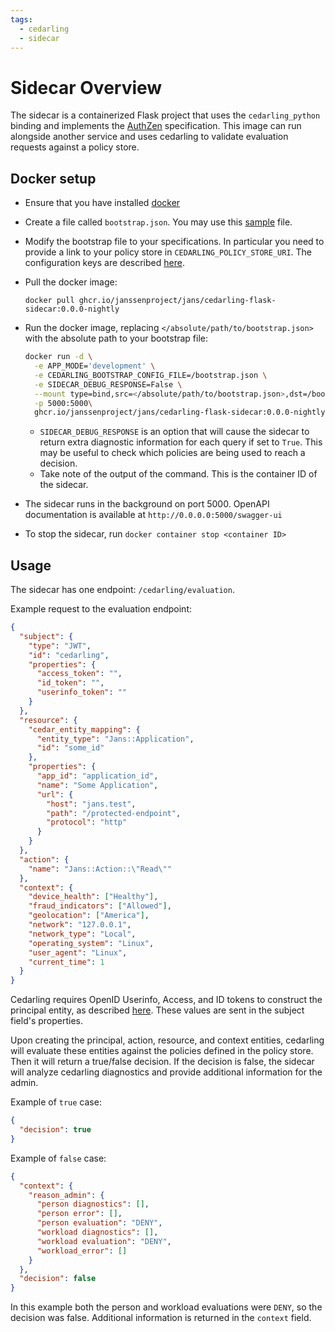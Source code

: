```yaml
---
tags:
  - cedarling
  - sidecar
---
```


# Sidecar Overview

The sidecar is a containerized Flask project that uses the `cedarling_python` binding and implements the [AuthZen](https://openid.github.io/authzen/) specification. This image can run alongside another service and uses cedarling to validate evaluation requests against a policy store.

## Docker setup

- Ensure that you have installed [docker](https://docs.docker.com/engine/install/)
- Create a file called `bootstrap.json`. You may use this [sample](https://github.com/JanssenProject/jans/blob/main/jans-cedarling/flask-sidecar/secrets/bootstrap.json) file.
- Modify the bootstrap file to your specifications. In particular you need to provide a link to your policy store in `CEDARLING_POLICY_STORE_URI`. The configuration keys are described [here](https://github.com/JanssenProject/jans/blob/main/jans-cedarling/bindings/cedarling_python/cedarling_python.pyi#L10).
- Pull the docker image:
  ```
  docker pull ghcr.io/janssenproject/jans/cedarling-flask-sidecar:0.0.0-nightly
  ```
- Run the docker image, replacing `</absolute/path/to/bootstrap.json>` with the absolute path to your bootstrap file:

  ```bash
  docker run -d \
  	-e APP_MODE='development' \
  	-e CEDARLING_BOOTSTRAP_CONFIG_FILE=/bootstrap.json \
  	-e SIDECAR_DEBUG_RESPONSE=False \
  	--mount type=bind,src=</absolute/path/to/bootstrap.json>,dst=/bootstrap.json \
  	-p 5000:5000\
  	ghcr.io/janssenproject/jans/cedarling-flask-sidecar:0.0.0-nightly
  ```

  - `SIDECAR_DEBUG_RESPONSE` is an option that will cause the sidecar to return extra diagnostic information for each query if set to `True`. This may be useful to check which policies are being used to reach a decision.
  - Take note of the output of the command. This is the container ID of the sidecar.

- The sidecar runs in the background on port 5000. OpenAPI documentation is available at `http://0.0.0.0:5000/swagger-ui`
- To stop the sidecar, run `docker container stop <container ID>`

## Usage

The sidecar has one endpoint: `/cedarling/evaluation`.

Example request to the evaluation endpoint:

```json
{
  "subject": {
    "type": "JWT",
    "id": "cedarling",
    "properties": {
      "access_token": "",
      "id_token": "",
      "userinfo_token": ""
    }
  },
  "resource": {
    "cedar_entity_mapping": {
      "entity_type": "Jans::Application",
      "id": "some_id"
    },
    "properties": {
      "app_id": "application_id",
      "name": "Some Application",
      "url": {
        "host": "jans.test",
        "path": "/protected-endpoint",
        "protocol": "http"
      }
    }
  },
  "action": {
    "name": "Jans::Action::\"Read\""
  },
  "context": {
    "device_health": ["Healthy"],
    "fraud_indicators": ["Allowed"],
    "geolocation": ["America"],
    "network": "127.0.0.1",
    "network_type": "Local",
    "operating_system": "Linux",
    "user_agent": "Linux",
    "current_time": 1
  }
}
```

Cedarling requires OpenID Userinfo, Access, and ID tokens to construct the principal entity, as described [here](./cedarling-authz.md). These values are sent in the subject field's properties.

Upon creating the principal, action, resource, and context entities, cedarling will evaluate these entities against the policies defined in the policy store. Then it will return a true/false decision. If the decision is false, the sidecar will analyze cedarling diagnostics and provide additional information for the admin.

Example of `true` case:

```json
{
  "decision": true
}
```

Example of `false` case:

```json
{
  "context": {
    "reason_admin": {
      "person diagnostics": [],
      "person error": [],
      "person evaluation": "DENY",
      "workload diagnostics": [],
      "workload evaluation": "DENY",
      "workload_error": []
    }
  },
  "decision": false
}
```

In this example both the person and workload evaluations were `DENY`, so the decision was false. Additional information is returned in the `context` field.
